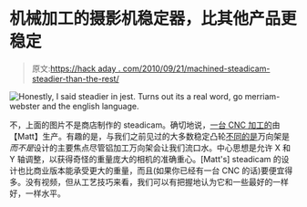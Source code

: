 # 机械加工的摄影机稳定器，比其他产品更稳定

> 原文:[https://hack aday . com/2010/09/21/machined-steadicam-steadier-than-the-rest/](https://hackaday.com/2010/09/21/machined-steadicam-steadier-than-the-rest/)

![](../Images/276df1d2304b90a57c372766fb3d2905.png "Honestly, I said steadier in jest. Turns out its a real word, go merriam-webster and the english language.")

不，上面的图片不是商店制作的 steadicam。确切地说，[一台 CNC 加工的](http://mattscontraptions.blogspot.com/2010/09/steadicam-clone.html)由【Matt】生产。有趣的是，与我们之前见过的大多数稳定凸轮[不同的是](http://hackaday.com/2009/07/15/gimbal-camera-stabilizer/)万向架是*而不是*设计的主要焦点尽管铝加工万向架会让我们流口水。中心思想是允许 X 和 Y 轴调整，以获得奇怪的重量庞大的相机的准确重心。[Matt's] steadicam 的设计也比商业版本能承受更大的重量，而且(如果你已经有一台 CNC 的话)要便宜得多。没有视频，但从工艺技巧来看，我们可以有把握地认为它和一些最好的一样好，一样水平。